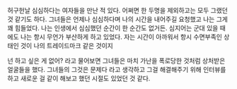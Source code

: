 허구헌날 심심하다는 여자들을 만난 적 있다. 어쩌면 한 두명을 제외하고는 모두 그랬던 것 같기도 하다. 그녀들은 언제나 심심하다며 나의 시간을 내어주길 요청했고 나는 그게 꽤 힘들었다. 나는 인생에서 심심했던 순간이 한 순간도 없거든. 심지어는 군대 있을 때에도 나는 항시 무언가 부산하게 하고 있었다. 자는 시간이 아까워서 항시 수면부족인 상태인 것이 나의 트레이드마크 같은 것이지

넌 하고 싶은 게 없어? 라고 물어보면 그녀들은 마치 가난을 폭로당한 것처럼 상처받은 얼굴들을 했다. 그녀들의 그것은 문제다 라고 생각하고 그걸 해결해주기 위해 인터뷰를 하고 새로운 걸 같이 해보고 했던 시절도 있었던 것 같다. 